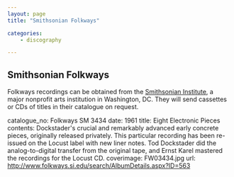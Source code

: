 ```yaml
---
layout: page
title: "Smithsonian Folkways"

categories:
    - discography

---
```


## Smithsonian Folkways

Folkways recordings can be obtained from the <a href="http://www.folkways.si.edu/"> Smithsonian Institute</a>, a major nonprofit arts institution in Washington, DC. They will send cassettes or CDs of titles in their catalogue on request.

catalogue_no: Folkways SM 3434
date: 1961
title: Eight Electronic Pieces
contents: Dockstader's crucial and remarkably advanced early concrete pieces, originally released privately. This particular recording has been re-issued on the Locust label with new liner notes. Tod Dockstader did the analog-to-digital transfer from the original tape, and Ernst Karel mastered the recordings for the Locust CD.
coverimage: FW03434.jpg
url: http://www.folkways.si.edu/search/AlbumDetails.aspx?ID=563

